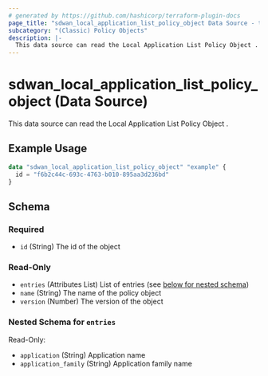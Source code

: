 ```yaml
---
# generated by https://github.com/hashicorp/terraform-plugin-docs
page_title: "sdwan_local_application_list_policy_object Data Source - terraform-provider-sdwan"
subcategory: "(Classic) Policy Objects"
description: |-
  This data source can read the Local Application List Policy Object .
---
```


# sdwan_local_application_list_policy_object (Data Source)

This data source can read the Local Application List Policy Object .

## Example Usage

```terraform
data "sdwan_local_application_list_policy_object" "example" {
  id = "f6b2c44c-693c-4763-b010-895aa3d236bd"
}
```

<!-- schema generated by tfplugindocs -->
## Schema

### Required

- `id` (String) The id of the object

### Read-Only

- `entries` (Attributes List) List of entries (see [below for nested schema](#nestedatt--entries))
- `name` (String) The name of the policy object
- `version` (Number) The version of the object

<a id="nestedatt--entries"></a>
### Nested Schema for `entries`

Read-Only:

- `application` (String) Application name
- `application_family` (String) Application family name
